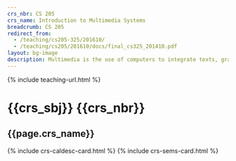 ```yaml
---
crs_nbr: CS 205
crs_name: Introduction to Multimedia Systems
breadcrumb: CS 205
redirect_from:
  - /teaching/cs205-325/201610/
  - /teaching/cs205/201610/docs/final_cs325_201410.pdf
layout: bg-image
description: Multimedia is the use of computers to integrate texts, graphics, video, animation, and sound in an interactive experience. The course introduces these elements of multimedia and their associated technologies. Students will gain an appreciation of each element and be able to combine them into a finished work.
---
```

{% include teaching-url.html %}

# {{crs_sbj}} {{crs_nbr}}
## {{page.crs_name}}

{% include crs-caldesc-card.html %}
{% include crs-sems-card.html %}
